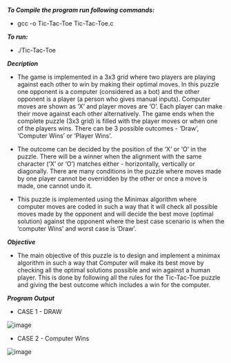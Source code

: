 ***To Compile the program run following commands:***
* gcc -o Tic-Tac-Toe Tic-Tac-Toe.c

***To run:***
* ./Tic-Tac-Toe

***Decription***
* The game is implemented in a 3x3 grid where two players are playing against each other
to win by making their optimal moves. In this puzzle one opponent is a computer
(considered as a bot) and the other opponent is a player (a person who gives manual
inputs). Computer moves are shown as ‘X’ and player moves are ‘O’. Each player can
make their move against each other alternatively. The game ends when the complete
puzzle (3x3 grid) is filled with the player moves or when one of the players wins. There
can be 3 possible outcomes - ‘Draw’, ‘Computer Wins’ or ‘Player Wins’.

* The outcome can be decided by the position of the ‘X’ or ‘O’ in the puzzle. There will be
a winner when the alignment with the same character (‘X’ or ‘O’) matches either -
horizontally, vertically or diagonally. There are many conditions in the puzzle where
moves made by one player cannot be overridden by the other or once a move is made,
one cannot undo it.

* This puzzle is implemented using the Minimax algorithm where computer moves are
coded in such a way that it will check all possible moves made by the opponent and will
decide the best move (optimal solution) against the opponent where the best case
scenario is when the ‘computer Wins’ and worst case is ‘Draw’.

***Objective***
* The main objective of this puzzle is to design and implement a minimax algorithm in
such a way that Computer will make its best move by checking all the optimal solutions
possible and win against a human player. This is done by following all the rules for the
Tic-Tac-Toe puzzle and giving the best outcome which includes a win for the computer.

***Program Output***

* CASE 1 - DRAW

![image](https://user-images.githubusercontent.com/41941282/217129543-3fc59af8-2265-4a9e-ae8d-96693ae87063.png)

* CASE 2 - Computer Wins

![image](https://user-images.githubusercontent.com/41941282/217129723-a3be42a3-2033-4748-be8b-8fc5c23ea8d9.png)

